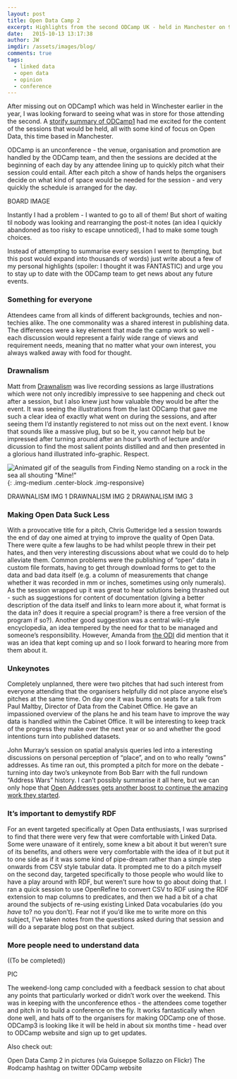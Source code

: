 ```yaml
---
layout: post
title: Open Data Camp 2
excerpt: Highlights from the second ODCamp UK - held in Manchester on 9-10 October.
date:   2015-10-13 13:17:38
author: JW
imgdir:	/assets/images/blog/
comments: true
tags:
  - linked data
  - open data
  - opinion
  - conference
---
```


After missing out on ODCamp1 which was held in Winchester earlier in the year, I was looking forward to seeing what was in store for those attending the second. A [storify summary of ODCamp1](https://storify.com/RnROrganisation/odcamp-in-pics) had me excited for the content of the sessions that would be held, all with some kind of focus on Open Data, this time based in Manchester.

ODCamp is an unconference - the venue, organisation and promotion are handled by the ODCamp team, and then the sessions are decided at the beginning of each day by any attendee lining up to quickly pitch what their session could entail. After each pitch a show of hands helps the organisers decide on what kind of space would be needed for the session - and very quickly the schedule is arranged for the day.

BOARD IMAGE 


Instantly I had a problem - I wanted to go to all of them! But short of waiting til nobody was looking and rearranging the post-it notes (an idea I quickly abandoned as too risky to escape unnoticed), I had to make some tough choices.

Instead of attempting to summarise every session I went to (tempting, but this post would expand into thousands of words) just write about a few of my personal highlights (spoiler: I thought it was FANTASTIC) and urge you to stay up to date with the ODCamp team to get news about any future events.

### Something for everyone

Attendees came from all kinds of different backgrounds, techies and non-techies alike. The one commonality was a shared interest in publishing data. The differences were a key element that made the camp work so well - each discussion would represent a fairly wide range of views and requirement needs, meaning that no matter what your own interest, you always walked away with food for thought.

### Drawnalism
Matt from [Drawnalism](http://drawnalism.com/) was live recording sessions as large illustrations which were not only incredibly impressive to see happening and check out after a session, but I also knew just how valuable they would be after the event. It was seeing the illustrations from the last ODCamp that gave me such a clear idea of exactly what went on during the sessions, and after seeing them I’d instantly registered to not miss out on the next event. I know that sounds like a massive plug, but so be it, you cannot help but be impressed after turning around after an hour’s worth of lecture and/or dicussion to find the most salient points distilled and and then presented in a glorious hand illustrated info-graphic. Respect.

![Animated gif of the seagulls from Finding Nemo standing on a rock in the sea all shouting "Mine!"]({{page.imgdir}}seagulls_mine.gif){: .img-medium .center-block .img-responsive}

DRAWNALISM IMG 1
DRAWNALISM IMG 2
DRAWNALISM IMG 3

### Making Open Data Suck Less

With a provocative title for a pitch, Chris Gutteridge led a session towards the end of day one aimed at trying to improve the quality of Open Data. There were quite a few laughs to be had whilst people threw in their pet hates, and then very interesting discussions about what we could do to help alleviate them. Common problems were the publishing of “open” data in custom file formats, having to get through download forms to get to the data and bad data itself (e.g. a column of measurements that change whether it was recorded in mm or inches, sometimes using only numerals). As the session wrapped up it was great to hear solutions being thrashed out - such as suggestions for content of documentation (giving a better description of the data itself and links to learn more about it, what format is the data in? does it require a special program? is there a free version of the program if so?). Another good suggestion was a central wiki-style encyclopedia, an idea tempered by the need for that to be managed and someone’s responsibility. However, Amanda from [the ODI](http://theodi.org/) did mention that it was an idea that kept coming up and so I look forward to hearing more from them about it. 

### Unkeynotes

Completely unplanned, there were two pitches that had such interest from everyone attending that the organisers helpfully did not place anyone else’s pitches at the same time. On day one it was bums on seats for a talk from Paul Maltby, Director of Data from the Cabinet Office. He gave an impassioned overview of the plans he and his team have to improve the way data is handled within the Cabinet Office. It will be interesting to keep track of the progress they make over the next year or so and whether the good intentions turn into published datasets.

John Murray’s session on spatial analysis queries led into a interesting discussions on personal perception of “place”, and on to who really “owns” addresses. As time ran out, this prompted a pitch for more on the debate - turning into day two’s unkeynote from Bob Barr with the full rundown “Address Wars” history. I can’t possibly summarise it all here, but we can only hope that [Open Addresses gets another boost to continue the amazing work they started](https://alpha.openaddressesuk.org/blog/2015/07/27/a-time-for-going-to-bed). 

### It’s important to demystify RDF 

For an event targeted specifically at Open Data enthusiasts, I was surprised to find that there were very few that were comfortable with Linked Data. Some were unaware of it entirely, some knew a bit about it but weren’t sure of its benefits, and others were very comfortable with the idea of it but put it to one side as if it was some kind of pipe-dream rather than a simple step onwards from CSV style tabular data. It prompted me to do a pitch myself on the second day, targeted specifically to those people who would like to have a play around with RDF, but weren’t sure how to go about doing that. I ran a quick session to use OpenRefine to convert CSV to RDF using the RDF extension to map columns to predicates, and then we had a bit of a chat around the subjects of re-using existing Linked Data vocabularies (do you *have* to? no you don’t). Fear not if you’d like me to write more on this subject, I’ve taken notes from the questions asked during that session and will do a separate blog post on that subject.

### More people need to understand data

((To be completed))


PIC

The weekend-long camp concluded with a feedback session to chat about any points that particularly worked or didn’t work over the weekend. This was in keeping with the unconference ethos - the attendees come together and pitch in to build a conference on the fly. It works fantastically when done well, and hats off to the organisers for making ODCamp one of those. ODCamp3 is looking like it will be held in about six months time - head over to ODCamp website and sign up to get updates.

Also check out:

Open Data Camp 2 in pictures (via Guiseppe Sollazzo on Flickr)
The #odcamp hashtag on twitter
ODCamp website






	
